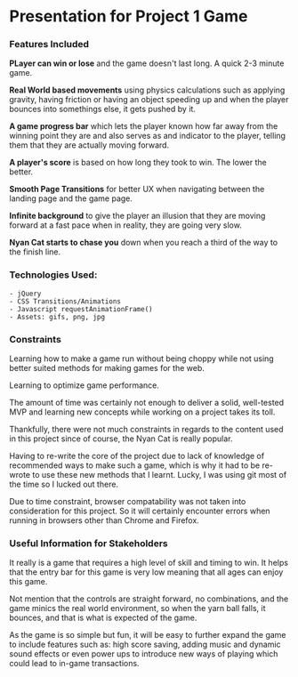 # Presentation for Project 1 Game

### Features Included

**PLayer can win or lose** and the game doesn't last long. A quick 2-3
minute game.

**Real World based movements** using physics calculations such as
applying gravity, having friction or having an object speeding up and
when the player bounces into somethings else, it gets pushed by it.

**A game progress bar** which lets the player known how far away from
the winning point they are and also serves as and indicator to the
player, telling them that they are actually moving forward.

**A player's score** is based on how long they took to win. The lower
the better.

**Smooth Page Transitions** for better UX when navigating between the
landing page and the game page.

**Infinite background** to give the player an illusion that they are
moving forward at a fast pace when in reality, they are going 
very slow.

**Nyan Cat starts to chase you** down when you reach a third of the way to
the finish line.

### Technologies Used: 
    - jQuery
    - CSS Transitions/Animations
    - Javascript requestAnimationFrame()
    - Assets: gifs, png, jpg


### Constraints

Learning how to make a game run without being choppy while not using
better suited methods for making games for the web.

Learning to optimize game performance.

The amount of time was certainly not enough to deliver a solid,
well-tested MVP and learning new concepts while working on a project
takes its toll.

Thankfully, there were not much constraints in regards to the content
used in this project since of course, the Nyan Cat is really popular.

Having to re-write the core of the project due to lack of knowledge
of recommended ways to make such a game, which is why it had to be
re-wrote to use these new methods that I learnt. Lucky, I was using git
most of the time so I lucked out there.

Due to time constraint, browser compatability was not taken into
consideration for this project. So it will certainly encounter errors
when running in browsers other than Chrome and Firefox.


### Useful Information for Stakeholders

It really is a game that requires a high level of skill and timing to
win. It helps that the entry bar for this game is very low meaning that
all ages can enjoy this game.

Not mention that the controls are straight forward, no combinations,
and the game minics the real world environment, so when the yarn ball
falls, it bounces, and that is what is expected of the game. 

As the game is so simple but fun, it will be easy to further expand
the game to include features such as: high score saving, adding music
and dynamic sound effects or even power ups to introduce new
ways of playing which could lead to in-game transactions.






